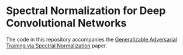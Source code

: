 # Spectral Normalization for Deep Convolutional Networks

The code in this repository accompanies the [Generalizable Adversarial Training via Spectral Normalization](https://arxiv.org/) paper.